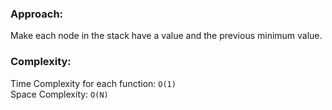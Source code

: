 ### Approach:
Make each node in the stack have a value and the previous minimum value.
​
### Complexity:
Time Complexity for each function: `O(1)`\
Space Complexity: `O(N)`